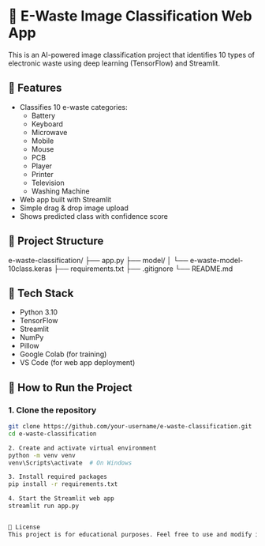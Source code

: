 # 🧠 E-Waste Image Classification Web App

This is an AI-powered image classification project that identifies 10 types of electronic waste using deep learning (TensorFlow) and Streamlit.

## 🚀 Features
- Classifies 10 e-waste categories:  
  - Battery  
  - Keyboard  
  - Microwave  
  - Mobile  
  - Mouse  
  - PCB  
  - Player  
  - Printer  
  - Television  
  - Washing Machine
- Web app built with Streamlit
- Simple drag & drop image upload
- Shows predicted class with confidence score

## 📁 Project Structure
e-waste-classification/
├── app.py
├── model/
│ └── e-waste-model-10class.keras
├── requirements.txt
├── .gitignore
└── README.md


## 🧰 Tech Stack
- Python 3.10
- TensorFlow
- Streamlit
- NumPy
- Pillow
- Google Colab (for training)
- VS Code (for web app deployment)

## 🔧 How to Run the Project

### 1. Clone the repository
```bash
git clone https://github.com/your-username/e-waste-classification.git
cd e-waste-classification

2. Create and activate virtual environment
python -m venv venv
venv\Scripts\activate  # On Windows

3. Install required packages
pip install -r requirements.txt

4. Start the Streamlit web app
streamlit run app.py


📜 License
This project is for educational purposes. Feel free to use and modify it.